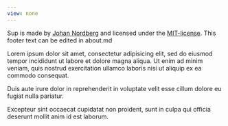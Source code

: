 ```yaml
---
view: none
---
```


Sup is made by [Johan Nordberg][1] and licensed under the [MIT-license][2].
This footer text can be edited in about.md

Lorem ipsum dolor sit amet, consectetur adipisicing elit, sed do eiusmod
tempor incididunt ut labore et dolore magna aliqua. Ut enim ad minim veniam,
quis nostrud exercitation ullamco laboris nisi ut aliquip ex ea commodo
consequat.

Duis aute irure dolor in reprehenderit in voluptate velit esse cillum
dolore eu fugiat nulla pariatur.

Excepteur sint occaecat cupidatat non proident, sunt in culpa qui officia
deserunt mollit anim id est laborum.


[1]: http://johan-nordberg.com
[2]: http://opensource.org/licenses/MIT
